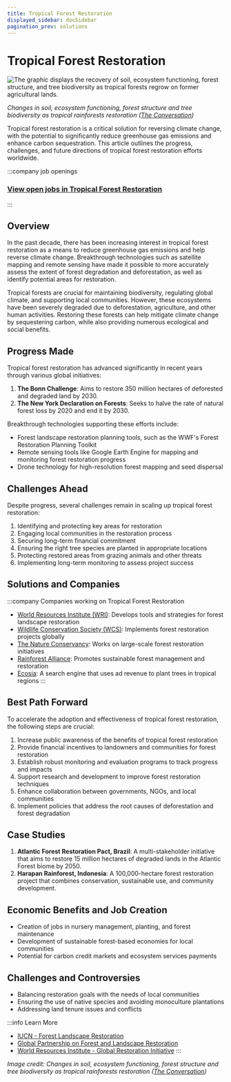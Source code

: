 ```yaml
---
title: Tropical Forest Restoration
displayed_sidebar: docSidebar
pagination_prev: solutions
---
```


# Tropical Forest Restoration

![The graphic displays the recovery of soil, ecosystem functioning, forest structure, and tree biodiversity as tropical forests regrow on former agricultural lands.](/../static/img/tropical-forest-restoration.jpg)

*Changes in soil, ecosystem functioning, forest structure and tree biodiversity as tropical rainforests restoration ([The Conversation](https://theconversation.com/tropical-forests-can-recover-surprisingly-quickly-on-deforested-lands-and-letting-them-regrow-naturally-is-an-effective-and-low-cost-way-to-slow-climate-change-173302))*

Tropical forest restoration is a critical solution for reversing climate change, with the potential to significantly reduce greenhouse gas emissions and enhance carbon sequestration. This article outlines the progress, challenges, and future directions of tropical forest restoration efforts worldwide.

:::company job openings
### [View open jobs in Tropical Forest Restoration](https://climatebase.org/jobs?l=&q=&drawdown_solutions=Tropical+Forest+Restoration)
:::

## Overview

In the past decade, there has been increasing interest in tropical forest restoration as a means to reduce greenhouse gas emissions and help reverse climate change. Breakthrough technologies such as satellite mapping and remote sensing have made it possible to more accurately assess the extent of forest degradation and deforestation, as well as identify potential areas for restoration.

Tropical forests are crucial for maintaining biodiversity, regulating global climate, and supporting local communities. However, these ecosystems have been severely degraded due to deforestation, agriculture, and other human activities. Restoring these forests can help mitigate climate change by sequestering carbon, while also providing numerous ecological and social benefits.

## Progress Made

Tropical forest restoration has advanced significantly in recent years through various global initiatives:

1. **The Bonn Challenge**: Aims to restore 350 million hectares of deforested and degraded land by 2030.
2. **The New York Declaration on Forests**: Seeks to halve the rate of natural forest loss by 2020 and end it by 2030.

Breakthrough technologies supporting these efforts include:

- Forest landscape restoration planning tools, such as the WWF's Forest Restoration Planning Toolkit
- Remote sensing tools like Google Earth Engine for mapping and monitoring forest restoration progress
- Drone technology for high-resolution forest mapping and seed dispersal

## Challenges Ahead

Despite progress, several challenges remain in scaling up tropical forest restoration:

1. Identifying and protecting key areas for restoration
2. Engaging local communities in the restoration process
3. Securing long-term financial commitment
4. Ensuring the right tree species are planted in appropriate locations
5. Protecting restored areas from grazing animals and other threats
6. Implementing long-term monitoring to assess project success

## Solutions and Companies

:::company Companies working on Tropical Forest Restoration
- [World Resources Institute (WRI)](https://www.wri.org/): Develops tools and strategies for forest landscape restoration
- [Wildlife Conservation Society (WCS)](https://www.wcs.org/): Implements forest restoration projects globally
- [The Nature Conservancy](https://www.nature.org/): Works on large-scale forest restoration initiatives
- [Rainforest Alliance](https://www.rainforest-alliance.org/): Promotes sustainable forest management and restoration
- [Ecosia](https://www.ecosia.org/): A search engine that uses ad revenue to plant trees in tropical regions
:::

## Best Path Forward

To accelerate the adoption and effectiveness of tropical forest restoration, the following steps are crucial:

1. Increase public awareness of the benefits of tropical forest restoration
2. Provide financial incentives to landowners and communities for forest restoration
3. Establish robust monitoring and evaluation programs to track progress and impacts
4. Support research and development to improve forest restoration techniques
5. Enhance collaboration between governments, NGOs, and local communities
6. Implement policies that address the root causes of deforestation and forest degradation

## Case Studies

1. **Atlantic Forest Restoration Pact, Brazil**: A multi-stakeholder initiative that aims to restore 15 million hectares of degraded lands in the Atlantic Forest biome by 2050.
2. **Harapan Rainforest, Indonesia**: A 100,000-hectare forest restoration project that combines conservation, sustainable use, and community development.

## Economic Benefits and Job Creation

- Creation of jobs in nursery management, planting, and forest maintenance
- Development of sustainable forest-based economies for local communities
- Potential for carbon credit markets and ecosystem services payments

## Challenges and Controversies

- Balancing restoration goals with the needs of local communities
- Ensuring the use of native species and avoiding monoculture plantations
- Addressing land tenure issues and conflicts

:::info Learn More
- [IUCN - Forest Landscape Restoration](https://www.iucn.org/theme/forests/our-work/forest-landscape-restoration)
- [Global Partnership on Forest and Landscape Restoration](https://www.forestlandscaperestoration.org/)
- [World Resources Institute - Global Restoration Initiative](https://www.wri.org/initiatives/global-restoration-initiative)
:::

*Image credit: Changes in soil, ecosystem functioning, forest structure and tree biodiversity as tropical rainforests restoration ([The Conversation](https://theconversation.com/tropical-forests-can-recover-surprisingly-quickly-on-deforested-lands-and-letting-them-regrow-naturally-is-an-effective-and-low-cost-way-to-slow-climate-change-173302))*